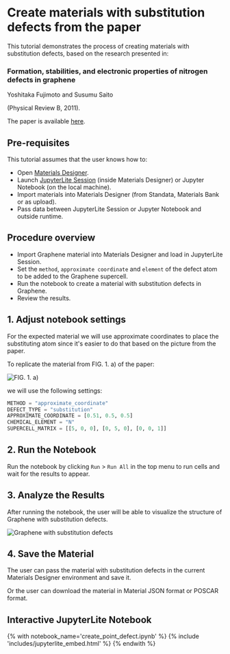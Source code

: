 # Create materials with substitution defects from the paper 

This tutorial demonstrates the process of creating materials with substitution defects, based on the research presented in:
<h3>Formation, stabilities, and electronic properties of nitrogen defects in graphene </h3>
Yoshitaka Fujimoto and Susumu Saito

(Physical Review B, 2011). 

The paper is available [here](https://journals.aps.org/prb/abstract/10.1103/PhysRevB.84.245446).

## Pre-requisites

This tutorial assumes that the user knows how to:

- Open [Materials Designer](../../../materials-designer/overview.md).
- Launch [JupyterLite Session](../../../jupyterlite/overview.md) (inside Materials Designer) or Jupyter Notebook (on the local machine).
- Import materials into Materials Designer (from Standata, Materials Bank or as upload).
- Pass data between JupyterLite Session or Jupyter Notebook and outside runtime.

## Procedure overview

- Import Graphene material into Materials Designer and load in JupyterLite Session.
- Set the `method`, `approximate coordinate` and `element` of the defect atom to be added to the Graphene supercell.
- Run the notebook to create a material with substitution defects in Graphene.
- Review the results.

## 1. Adjust notebook settings

For the expected material we will use approximate coordinates to place the substituting atom since it's easier to do that based on the picture from the paper.

To replicate the material from FIG. 1. a) of the paper: 

<img src="/images/tutorials/made-tools/defects/point_defect_substitution/point_defect_substitution_0.webp" title="FIG. 1. a)">

we will use the following settings:

```python
METHOD = "approximate_coordinate" 
DEFECT_TYPE = "substitution"
APPROXIMATE_COORDINATE = [0.51, 0.5, 0.5]    
CHEMICAL_ELEMENT = "N"
SUPERCELL_MATRIX = [[5, 0, 0], [0, 5, 0], [0, 0, 1]]

```
## 2. Run the Notebook

Run the notebook by clicking `Run` > `Run All` in the top menu to run cells and wait for the results to appear.

## 3. Analyze the Results

After running the notebook, the user will be able to visualize the structure of Graphene with substitution defects.

<img src="/images/tutorials/made-tools/defects/point_defect_substitution/point_defect_substitution_1.webp" title="Graphene with substitution defects">

## 4. Save the Material

The user can pass the material with substitution defects in the current Materials Designer environment and save it.

Or the user can download the material in Material JSON format or POSCAR format.

## Interactive JupyterLite Notebook

{% with notebook_name='create_point_defect.ipynb' %}
{% include 'includes/jupyterlite_embed.html' %}
{% endwith %}